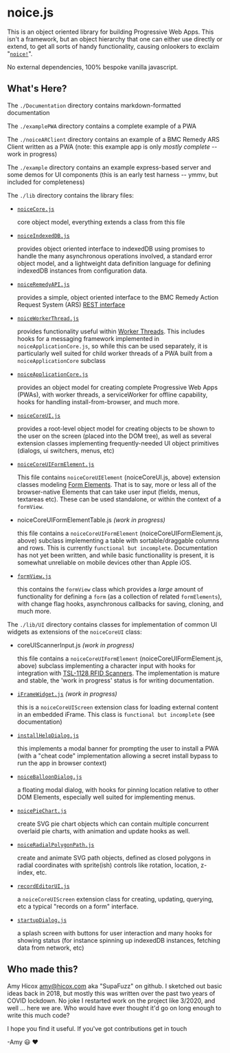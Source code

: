 # noice.js

This is an object oriented library for building Progressive Web Apps. This isn't a framework, but an object hierarchy that one can either use directly or extend, to get all sorts of handy functionality, causing onlookers to exclaim "[`noice!`](https://youtu.be/SAfq55aiqPc)".

No external dependencies, 100% bespoke vanilla javascript.


## What's Here?
The `./Documentation` directory contains markdown-formatted documentation

The `./examplePWA` directory contains a complete example of a PWA

The `./noiceARClient` directory contains an example of a BMC Remedy ARS Client written as a PWA (note: this example app is only *mostly complete* -- work in progress)

The `./example` directory contains an example express-based server and some demos for UI components (this is an early test harness -- ymmv, but included for completeness)

The `./lib` directory contains the library files:

* [`noiceCore.js`](Documentation/noiceCore.md)

    core object model, everything extends a class from this file


* [`noiceIndexedDB.js`](Documentation/noiceIndexedDB.md)

    provides object oriented interface to indexedDB using promises to handle the many asynchronous operations involved, a standard error object model, and a lightweight data definition language for defining indexedDB instances from configuration data.


* [`noiceRemedyAPI.js`](Documentation/noiceRemedyAPI.md)

    provides a simple, object oriented interface to the BMC Remedy Action Request System (ARS) [REST interface](https://docs.bmc.com/docs/ars2008/overview-of-the-rest-api-929631053.html)


* [`noiceWorkerThread.js`](Documentation/noiceWorkerThread.md)

    provides functionality useful within [Worker Threads](https://developer.mozilla.org/en-US/docs/Web/API/Web_Workers_API). This includes hooks for a messaging framework implemented in `noiceApplicationCore.js`, so while this can be used separately, it is particularly well suited for child worker threads of a PWA built from a `noiceApplicationCore` subclass


* [`noiceApplicationCore.js`](Documentation/noiceApplicationCore.md)

    provides an object model for creating complete Progressive Web Apps (PWAs), with worker threads, a serviceWorker for offline capability, hooks for handling install-from-browser, and much more.


* [`noiceCoreUI.js`](Documentation/noiceCoreUI.md)

    provides a root-level object model for creating objects to be shown to the user on the screen (placed into the DOM tree), as well as several extension classes implementing frequently-needed UI object primitives (dialogs, ui switchers, menus, etc)


* [`noiceCoreUIFormElement.js`](Documentation/noiceCoreUIFormElement.md)

    This file contains `noiceCoreUIElement` (noiceCoreUI.js, above) extension classes modeling [Form Elements](https://developer.mozilla.org/en-US/docs/Web/HTML/Element/form). That is to say, more or less all of the browser-native Elements that can take user input (fields, menus, textareas etc). These can be used standalone, or within the context of a `formView`.


* noiceCoreUIFormElementTable.js *(work in progress)*

    this file contains a `noiceCoreUIFormElement` (noiceCoreUIFormElement.js, above) subclass implementing a table with sortable/draggable columns and rows. This is currently `functional but incomplete`. Documentation has not yet been written, and while basic functionallity is present, it is somewhat unreliable on mobile devices other than Apple iOS.


* [`formView.js`](Documentation/formView.md)

    this contains the `formView` class which provides a *large* amount of functionality for defining a `form` (as a collection of related `formElements`), with change flag hooks, asynchronous callbacks for saving, cloning, and much more.



The `./lib/UI` directory contains classes for implementation of common UI widgets as extensions of the `noiceCoreUI` class:


* coreUIScannerInput.js *(work in progress)*

    this file contains a `noiceCoreUIFormElement` (noiceCoreUIFormElement.js, above) subclass implementing a character input with hooks for integration with [TSL-1128 RFID Scanners](https://www.tsl.com/products/1128-bluetooth-handheld-uhf-rfid-reader/). The implementation is mature and stable, the 'work in progress' status is for writing documentation.


* [`iFrameWidget.js`](Documentation/UI/iFrameWidget.md) *(work in progress)*

    this is a `noiceCoreUIScreen` extension class for loading external content in an embedded iFrame. This class is `functional but incomplete` (see documentation)


* [`installHelpDialog.js`](Documentation/UI/installHelpDialog.md)

    this implements a modal banner for prompting the user to install a PWA (with a "cheat code" implementation allowing a secret install bypass to run the app in browser context)


* [`noiceBalloonDialog.js`](Documentation/UI/noiceBalloonDialog.md)

    a floating modal dialog, with hooks for pinning location relative to other DOM Elements, especially well suited for implementing menus.


* [`noicePieChart.js`](Documentation/UI/noicePieChart.md)

    create SVG pie chart objects which can contain multiple concurrent overlaid pie charts, with animation and update hooks as well.


* [`noiceRadialPolygonPath.js`](Documentation/UI/noiceRadialPolygonPath.md)

    create and animate SVG path objects, defined as closed polygons in radial coordinates with sprite(ish) controls like rotation, location, z-index, etc.


* [`recordEditorUI.js`](Documentation/UI/recordEditorUI.md)

    a `noiceCoreUIScreen` extension class for creating, updating, querying, etc a typical "records on a form" interface.


* [`startupDialog.js`](Documentation/UI/startupDialog.js)

    a splash screen with buttons for user interaction and many hooks for showing status (for instance spinning up indexedDB instances, fetching data from network, etc)


## Who made this?

Amy Hicox <amy@hicox.com> aka "SupaFuzz" on github. I sketched out basic ideas back in 2018, but mostly this was written over the past two years of COVID lockdown. No joke I restarted work on the project like 3/2020, and well ... here we are. Who would have ever thought it'd go on long enough to write this much code?

I hope you find it useful. If you've got contributions get in touch

-Amy :smiley: :heart:
